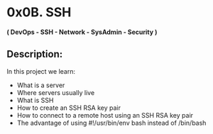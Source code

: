 # 0x0B. SSH

**( DevOps - SSH - Network - SysAdmin - Security )**

## Description:

In this project we learn:

- What is a server
- Where servers usually live
- What is SSH
- How to create an SSH RSA key pair
- How to connect to a remote host using an SSH RSA key pair
- The advantage of using #!/usr/bin/env bash instead of /bin/bash
